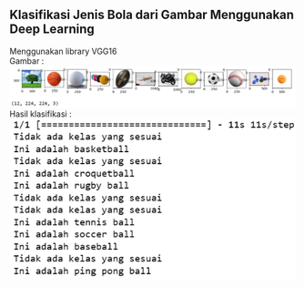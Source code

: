 ## Klasifikasi Jenis Bola dari Gambar Menggunakan Deep Learning
Menggunakan library VGG16 <br>
Gambar : <br>
![alt_text](https://github.com/akgeninovroyana/PYTHON/blob/main/klasifikasi%20jenis%20bola%20dari%20gambar%20menggunakan%20deep%20learning/deret%20gambar.png?raw=true)  
Hasil klasifikasi : <br>
![alt_text](https://github.com/akgeninovroyana/PYTHON/blob/main/klasifikasi%20jenis%20bola%20dari%20gambar%20menggunakan%20deep%20learning/hasil.png?raw=true)
